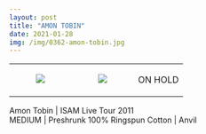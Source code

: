 ```yaml
---
layout: post
title: "AMON TOBIN"
date: 2021-01-28
img: /img/0362-amon-tobin.jpg
---
```




<table style="width:100%;"><tr><td style="vertical-align:top;">
      <figure class="tmblr-full" data-orig-height="2048" data-orig-width="1365" data-orig-src="https://concertshirts.netlify.app/shirts/0362/0362-01.jpg"><img src="https://64.media.tumblr.com/2ada22fb96fd298684841cd16713c1be/a9aae360d84d87c4-3a/s540x810/15a59ce70e313adee3c2ce7c9562ce14693bf119.jpg" data-orig-height="2048" data-orig-width="1365" data-orig-src="https://concertshirts.netlify.app/shirts/0362/0362-01.jpg"/></figure></td>
    <td style="vertical-align:top;">
      <figure class="tmblr-full" data-orig-height="2048" data-orig-width="1365" data-orig-src="https://concertshirts.netlify.app/shirts/0362/0362-02.jpg"><img src="https://64.media.tumblr.com/6690026ca0801c75074134481a89785b/a9aae360d84d87c4-ad/s540x810/94d604725bc5310e4aeef66cde0c618c642431d3.jpg" data-orig-height="2048" data-orig-width="1365" data-orig-src="https://concertshirts.netlify.app/shirts/0362/0362-02.jpg"/></figure></td><td class="sold-overlay"><p class="sold-text">ON HOLD</p></td>
  </tr></table><p>
  Amon Tobin | ISAM Live Tour 2011<br/>MEDIUM | Preshrunk 100% Ringspun Cotton | Anvil
</p>
